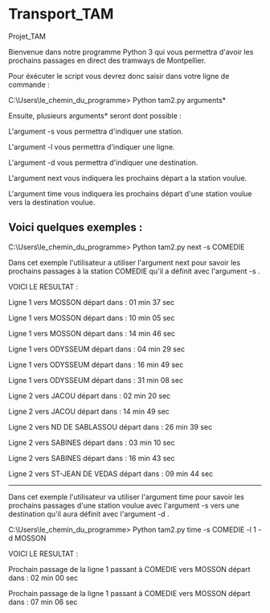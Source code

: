# Transport_TAM
Projet_TAM

Bienvenue dans notre programme Python 3 qui vous permettra d'avoir les prochains passages en direct des tramways de Montpellier.

Pour éxécuter le script vous devrez donc saisir dans votre ligne de commande : 

C:\Users\le_chemin_du_programme> Python tam2.py arguments*


Ensuite, plusieurs arguments* seront dont possible : 

L'argument -s vous permettra d'indiquer une station.

L'argument -l vous permettra d'indiquer une ligne.

L'argument -d vous permettra d'indiquer une destination.

L'argument next vous indiquera les prochains départ a la station voulue.

L'argument time vous indiquera les prochains départ d'une station voulue vers la destination voulue.

Voici quelques exemples :
--------------------------------------------------------------------------------------------------------------------------------------------------------------------------------------

C:\Users\le_chemin_du_programme> Python tam2.py next -s COMEDIE

Dans cet exemple l'utilisateur a utiliser l'argument next pour savoir les prochains passages à la station COMEDIE qu'il a définit avec l'argument -s .

VOICI LE RESULTAT :

Ligne 1 vers MOSSON départ dans : 01 min 37 sec

Ligne 1 vers MOSSON départ dans : 10 min 05 sec

Ligne 1 vers MOSSON départ dans : 14 min 46 sec

Ligne 1 vers ODYSSEUM départ dans : 04 min 29 sec

Ligne 1 vers ODYSSEUM départ dans : 16 min 49 sec

Ligne 1 vers ODYSSEUM départ dans : 31 min 08 sec

Ligne 2 vers JACOU départ dans : 02 min 20 sec

Ligne 2 vers JACOU départ dans : 14 min 49 sec

Ligne 2 vers ND DE SABLASSOU départ dans : 26 min 39 sec

Ligne 2 vers SABINES départ dans : 03 min 10 sec

Ligne 2 vers SABINES départ dans : 16 min 43 sec

Ligne 2 vers ST-JEAN DE VEDAS départ dans : 09 min 44 sec

--------------------------------------------------------------------------------------------------------------------------------------------------------------------------------------
Dans cet exemple l'utilisateur va utiliser l'argument time pour savoir les prochains passages d'une station voulue avec l'argument -s vers  une destination qu'il aura définit avec l'argument -d .

C:\Users\le_chemin_du_programme> Python tam2.py time -s COMEDIE -l 1 -d MOSSON   

VOICI LE RESULTAT :

Prochain passage de la ligne 1 passant à COMEDIE vers MOSSON départ dans : 02 min 00 sec

Prochain passage de la ligne 1 passant à COMEDIE vers MOSSON départ dans : 07 min 06 sec


